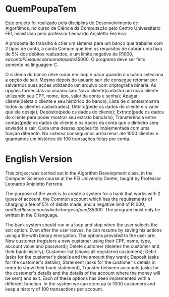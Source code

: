 # QuemPoupaTem

Este projeto foi realizado pela disciplina de Desenvolvimento de Algorítimos, no curso de Ciência da Computação pelo Centro Universitário FEI, ministrado pelo professor Leonardo Anjoletto Ferreira.

A proposta do trabalho é criar um sistema para um banco que trabalhe com 2 tipos de conta, a conta Comum que tem os requisitos de cobrar uma taxa de 5% dos débitos realizados, e um limite negativo de R$1000, e a conta Plus que cobra uma taxa de 3% dos débitos e permite um saldo negativo de R$5000. O programa deve ser feito somente na linguagem C.

O sistema do banco deve rodar em loop e parar quando o usuário seleciona a opção de sair. Mesmo depois do usuário sair ele consegue retomar por salvarmos suas ações utilizando um arquivo com criptografia binária. 
As opções fornecidas ao usuário são: Novo cliente(cadastra um novo cliente utilizando seu CPF, nome, tipo, valor da conta e senha); Apagar cliente(deleta o cliente e seu histórico do banco); Lista de clientes(mostra todos os clientes cadastrados); Débito(pede os dados do cliente e o valor que ele deseja); Depósito(pede os dados do cliente); Extrato(pede os dados do cliente para poder mostrar seu extrato bancário), Transferência entre contas(pede os dados do cliente e os dados da conta que o dinheiro sera enviado) e sair. Cada uma dessas opções foi implementada com uma função diferente.
No sistema conseguimos armazenar até 1000 clientes e guardamos um histórico de 100 transações feitas por conta.

# English Version

This project was carried out in the Algorithm Development class, in the Computer Science course at the FEI University Center, taught by Professor Leonardo Anjoletto Ferreira.

The purpose of the work is to create a system for a bank that works with 2 types of account, the Common account which has the requirements of charging a fee of 5% of debits made, and a negative limit of R$1000, and the Plus account which charges a fee of 3% of debits and allows a negative balance of R$5000. The program must only be written in the C language.

The bank system should run in a loop and stop when the user selects the exit option. Even after the user leaves, he can resume by saving his actions using a file with binary encryption. 
The options provided to the user are: New customer (registers a new customer using their CPF, name, type, account value and password); Delete customer (deletes the customer and their bank history); Customer list (shows all registered customers); Debit (asks for the customer's details and the amount they want); Deposit (asks for the customer's details); Statement (asks for the customer's details in order to show their bank statement), Transfer between accounts (asks for the customer's details and the details of the account where the money will be sent) and exit. Each of these options has been implemented with a different function.
In the system we can store up to 1000 customers and keep a history of 100 transactions per account.
